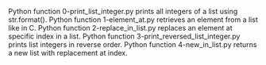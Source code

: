 Python function 0-print_list_integer.py prints all integers of a list using str.format().
Python function 1-element_at.py retrieves an element from a list like in C.
Python function 2-replace_in_list.py replaces an element at specific index in a list.
Python function 3-print_reversed_list_integer.py prints list integers in reverse order.
Python function 4-new_in_list.py returns a new list with replacement at index.
